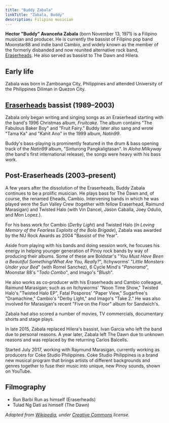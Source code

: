 ```yaml
---
title: "Buddy Zabala"
linkTitle: "Zabala, Buddy"
description: Filipino musician
---
```

**Hector "Buddy" Avanceña Zabala** (born November 13, 1971) is a Filipino musician and producer. He is currently the bassist of Filipino pop band Moonstar88 and indie band Cambio, and widely known as the member of the formerly disbanded and now reunited alternative rock band, [Eraserheads](../eraserheads). He also served as bassist to The Dawn and Hilera.

## Early life

Zabala was born in Zamboanga City, Philippines and attended University of the Philippines Diliman in Quezon City.

## [Eraserheads](../eraserheads) bassist (1989–2003)

Zabala only began writing and singing songs as an Eraserhead starting with the band's 1996 Christmas album, *Fruitcake*. The album contains "The Fabulous Baker Boy" and "Fruit Fairy." Buddy later also sang and wrote "Tama Ka" and "Kahit Ano" in the 1999 album, *Natin99*.

Buddy's bass-playing is prominently featured in the drum & bass opening track of the *Natin99* album, "Sinturong Pangkaligtasan". In *Aloha Milkyway* (the band's first international release), the songs were heavy with his bass work.

## Post-Eraserheads (2003–present)

A few years after the dissolution of the Eraserheads, Buddy Zabala continues to be a prolific musician. He plays bass for The Dawn and, of course, the renamed Eheads, Cambio. Intervening bands in which he was played were the Sun Valley Crew (together with fellow Eraserhead, Raimund Marasigan) and Twisted Halo (with Vin Dancel, Jason Caballa, Joey Odulio, and Mon Lopez.).

For his bass work for Cambio (*Derby Light*) and Twisted Halo (*In Loving Memory of the Fearless Exploits of the Bolo Brigade*), Zabala was awarded by the NU Rock Awards as 2004 "Bassist of the Year".

Aside from playing with his bands and doing session work, he focuses his energy in helping younger generation of Pinoy rock bands by way of producing their albums. Some of these are Boldstar's "*You Must Have Been a Beautiful Something/What Are You, Really?*", Itchyworms' "*Little Monsters Under your Bed*" (with Romel Sanchez), 6 Cycle Mind's "*Panorama*", Moonstar 88's "*Todo Combo*", and Imago's "*Blush*".

He also works as co-producer with his Eraserheads and Cambio colleague, Raimund Marasigan; such as on Itchyworms' "Noon Time Show," Twisted Halo's "Twisted Halo EP", Fatal Posporos' "Paper View," Sugarfree's "Dramachine," Cambio's "Derby Light," and Imago's "Take 2." He was also involved for Marasigan's recent "Five on the Floor" album for Sandwich's.

Zabala had also scored a number of movies, TV commercials, documentary shorts and stage plays.

In late 2015, Zabala replaced Hilera's bassist, Ivan Garcia who left the band due to personal reasons. A year later, Zabala left The Dawn due to unknown reasons and was replaced by the returning Carlos Balcells.

Started July 2017, working with Raymund Marasigan, currently working as producers for Coke Studio Philippines. Coke Studio Philippines is a brand new musical program that brings artists of different backgrounds and genres together to fuse their music into unique, new Pinoy sounds, shown on YouTube.

## Filmography

- Run Barbi Run as himself (Eraserheads)
- Tulad Ng Dati as himself (The Dawn)

*Adapted from [Wikipedia](https://en.wikipedia.org), under [Creative Commons](https://en.wikipedia.org/wiki/Wikipedia:Text_of_Creative_Commons_Attribution-ShareAlike_3.0_Unported_License) license.*